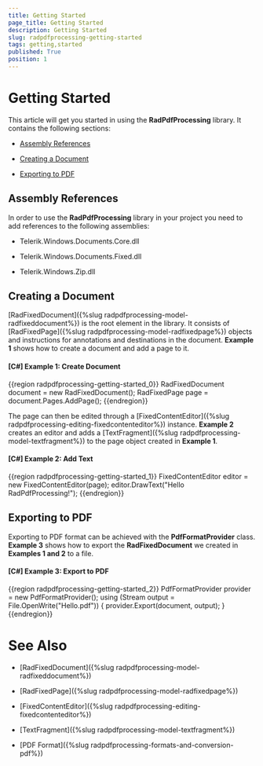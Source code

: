 ```yaml
---
title: Getting Started
page_title: Getting Started
description: Getting Started
slug: radpdfprocessing-getting-started
tags: getting,started
published: True
position: 1
---
```


# Getting Started



This article will get you started in using the __RadPdfProcessing__ library. It contains the following sections:
      

* [Assembly References](#assembly-references)

* [Creating a Document](#creating-a-document)

* [Exporting to PDF](#exporting-to-pdf)

## Assembly References

In order to use the __RadPdfProcessing__ library in your project you need to add references to the following assemblies:
        

* Telerik.Windows.Documents.Core.dll
            

* Telerik.Windows.Documents.Fixed.dll
            

* Telerik.Windows.Zip.dll
            

## Creating a Document

[RadFixedDocument]({%slug radpdfprocessing-model-radfixeddocument%}) is the root element in the library. It consists of [RadFixedPage]({%slug radpdfprocessing-model-radfixedpage%}) objects and instructions for annotations and destinations in the document. __Example 1__ shows how to create a document and add a page to it.
        

#### __[C#] Example 1: Create Document__

{{region radpdfprocessing-getting-started_0}}
    RadFixedDocument document = new RadFixedDocument();
    RadFixedPage page = document.Pages.AddPage();
{{endregion}}



The page can then be edited through a [FixedContentEditor]({%slug radpdfprocessing-editing-fixedcontenteditor%}) instance. __Example 2__ creates an editor and adds a [TextFragment]({%slug radpdfprocessing-model-textfragment%}) to the page object created in __Example 1__.
        

#### __[C#] Example 2: Add Text__

{{region radpdfprocessing-getting-started_1}}
    FixedContentEditor editor = new FixedContentEditor(page);
    editor.DrawText("Hello RadPdfProcessing!");
{{endregion}}



## Exporting to PDF

Exporting to PDF format can be achieved with the __PdfFormatProvider__ class. __Example 3__ shows how to export the __RadFixedDocument__ we created in __Examples 1 and 2__ to a file.
        

#### __[C#] Example 3: Export to PDF__

{{region radpdfprocessing-getting-started_2}}
    PdfFormatProvider provider = new PdfFormatProvider();
    using (Stream output = File.OpenWrite("Hello.pdf"))
    {
        provider.Export(document, output);
    }
{{endregion}}



# See Also

 * [RadFixedDocument]({%slug radpdfprocessing-model-radfixeddocument%})

 * [RadFixedPage]({%slug radpdfprocessing-model-radfixedpage%})

 * [FixedContentEditor]({%slug radpdfprocessing-editing-fixedcontenteditor%})

 * [TextFragment]({%slug radpdfprocessing-model-textfragment%})

 * [PDF Format]({%slug radpdfprocessing-formats-and-conversion-pdf%})
